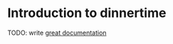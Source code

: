 # Introduction to dinnertime

TODO: write [great documentation](http://jacobian.org/writing/what-to-write/)

